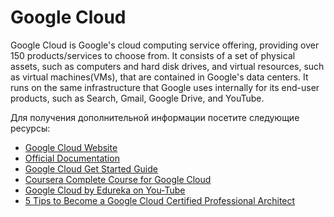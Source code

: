 # Google Cloud

Google Cloud is Google's cloud computing service offering, providing over 150 products/services to choose from. It consists of a set of physical assets, such as computers and hard disk drives, and virtual resources, such as virtual machines(VMs), that are contained in Google's data centers. It runs on the same infrastructure that Google uses internally for its end-user products, such as Search, Gmail, Google Drive, and YouTube.

Для получения дополнительной информации посетите следующие ресурсы:

- [Google Cloud Website](https://cloud.google.com/)
- [Official Documentation](https://cloud.google.com/docs)
- [Google Cloud Get Started Guide](https://cloud.google.com/docs/get-started/)
- [Coursera Complete Course for Google Cloud ](https://www.coursera.org/professional-certificates/cloud-engineering-gcp#courses)
- [Google Cloud by Edureka on You-Tube](https://www.youtube.com/watch?v=IUU6OR8yHCc)
- [5 Tips to Become a Google Cloud Certified Professional Architect](https://thenewstack.io/5-tips-to-become-a-google-cloud-certified-professional-architect/)
